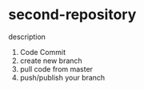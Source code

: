 # second-repository
description


1. Code Commit
2. create new branch
3. pull code from master
4. push/publish your branch
